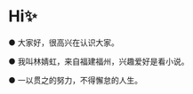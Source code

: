 # Hi✨
● 大家好，很高兴在认识大家。

● 我叫林婧虹，来自福建福州，兴趣爱好是看小说。

● 一以贯之的努力，不得懈怠的人生。

<!--
**Lin1031/Lin1031** is a ✨ _special_ ✨ repository because its `README.md` (this file) appears on your GitHub profile.

Here are some ideas to get you started:

- 🔭 I’m currently working on ...
- 🌱 I’m currently learning ...
- 👯 I’m looking to collaborate on ...
- 🤔 I’m looking for help with ...
- 💬 Ask me about ...
- 📫 How to reach me: ...
- 😄 Pronouns: ...
- ⚡ Fun fact: ...
-->

